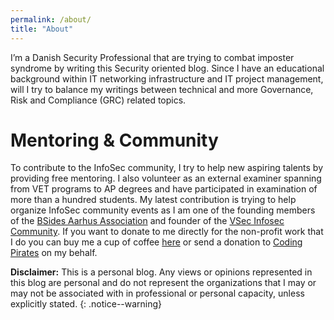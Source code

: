 ```yaml
---
permalink: /about/
title: "About"
---
```


I’m a Danish Security Professional that are trying to combat imposter syndrome by writing this Security oriented blog. Since I have an educational background within IT networking infrastructure and IT project management, will I try to balance my writings between technical and more Governance, Risk and Compliance (GRC) related topics.

# Mentoring & Community    
To contribute to the InfoSec community, I try to help new aspiring talents by providing free mentoring. I also volunteer as an external examiner spanning from VET programs to AP degrees and have participated in examination of more than a hundred students. My latest contribution is trying to help organize InfoSec community events as I am one of the founding members of the [BSides Aarhus Association](https://bsidesaar.dk/) and founder of the [VSec Infosec Community](https://vsec.dk). If you want to donate to me directly for the non-profit work that I do you can buy me a cup of coffee [here](https://www.buymeacoffee.com/kbodeholt) or send a donation to [Coding Pirates](https://codingpirates.dk/stoet-os/) on my behalf.

**Disclaimer:** This is a personal blog. Any views or opinions represented in this blog are personal and do not represent the organizations that I may or may not be associated with in professional or personal capacity, unless explicitly stated.
{: .notice--warning}
